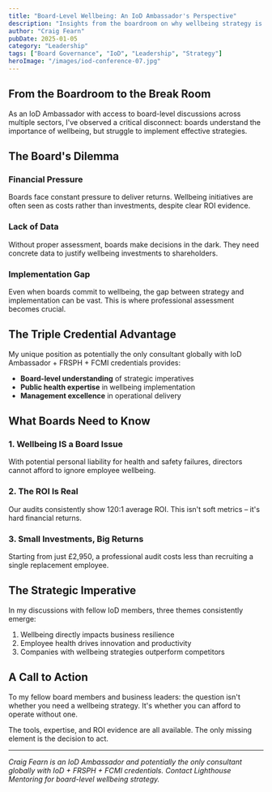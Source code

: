 ```yaml
---
title: "Board-Level Wellbeing: An IoD Ambassador's Perspective"
description: "Insights from the boardroom on why wellbeing strategy is crucial for business success"
author: "Craig Fearn"
pubDate: 2025-01-05
category: "Leadership"
tags: ["Board Governance", "IoD", "Leadership", "Strategy"]
heroImage: "/images/iod-conference-07.jpg"
---
```


## From the Boardroom to the Break Room

As an IoD Ambassador with access to board-level discussions across multiple sectors, I've observed a critical disconnect: boards understand the importance of wellbeing, but struggle to implement effective strategies.

## The Board's Dilemma

### Financial Pressure
Boards face constant pressure to deliver returns. Wellbeing initiatives are often seen as costs rather than investments, despite clear ROI evidence.

### Lack of Data
Without proper assessment, boards make decisions in the dark. They need concrete data to justify wellbeing investments to shareholders.

### Implementation Gap
Even when boards commit to wellbeing, the gap between strategy and implementation can be vast. This is where professional assessment becomes crucial.

## The Triple Credential Advantage

My unique position as potentially the only consultant globally with IoD Ambassador + FRSPH + FCMI credentials provides:

- **Board-level understanding** of strategic imperatives
- **Public health expertise** in wellbeing implementation
- **Management excellence** in operational delivery

## What Boards Need to Know

### 1. Wellbeing IS a Board Issue
With potential personal liability for health and safety failures, directors cannot afford to ignore employee wellbeing.

### 2. The ROI Is Real
Our audits consistently show 120:1 average ROI. This isn't soft metrics – it's hard financial returns.

### 3. Small Investments, Big Returns
Starting from just £2,950, a professional audit costs less than recruiting a single replacement employee.

## The Strategic Imperative

In my discussions with fellow IoD members, three themes consistently emerge:
1. Wellbeing directly impacts business resilience
2. Employee health drives innovation and productivity
3. Companies with wellbeing strategies outperform competitors

## A Call to Action

To my fellow board members and business leaders: the question isn't whether you need a wellbeing strategy. It's whether you can afford to operate without one.

The tools, expertise, and ROI evidence are all available. The only missing element is the decision to act.

---

*Craig Fearn is an IoD Ambassador and potentially the only consultant globally with IoD + FRSPH + FCMI credentials. Contact Lighthouse Mentoring for board-level wellbeing strategy.*
